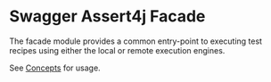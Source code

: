 # Swagger Assert4j Facade

The facade module provides a common entry-point to executing test recipes using either the local or remote execution engines.

See [Concepts](../../CONCEPTS.md#execution-facade) for usage.